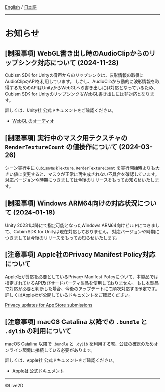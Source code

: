 [English](NOTICE.md) / [日本語](NOTICE.ja.md)

---

# お知らせ

## [制限事項] WebGL書き出し時のAudioClipからのリップシンク対応について (2024-11-28)

Cubism SDK for Unityの音声からのリップシンクは、波形情報の取得にAudioClipのAPIを利用しています。
しかし、AudioClipから動的に波形情報を取得するためのAPIはUnityからWebGLへの書き出しに非対応となっているため、Cubism SDK for UnityのリップシンクもWebGL書き出しには非対応となります。

詳しくは、Unity社 公式ドキュメントをご確認ください。

* [WebGL のオーディオ](https://docs.unity3d.com/ja/current/Manual/webgl-audio.html)


## [制限事項] 実行中のマスク用テクスチャの `RenderTextureCount` の値操作について (2024-03-26)

シーン実行中に `CubismMaskTexture.RenderTextureCount` を実行開始時よりも大きい値に変更すると、マスクが正常に再生成されない不具合を確認しています。
対応バージョンや時期につきましては今後のリリースをもってお知らせいたします。


## [制限事項] Windows ARM64向けの対応状況について (2024-01-18)

Unity 2023.1以降にて指定可能となったWindows ARM64向けビルドにつきまして、Cubim SDK for Unityは現在対応しておりません。
対応バージョンや時期につきましては今後のリリースをもってお知らせいたします。


## [注意事項] Apple社のPrivacy Manifest Policy対応について

Apple社が対応を必要としているPrivacy Manifest Policyについて、本製品では指定されているAPI及びサードパーティ製品を使用しておりません。
もし本製品で対応が必要と判断した場合、今後のアップデートにて順次対応する予定です。
詳しくはApple社が公開しているドキュメントをご確認ください。

[Privacy updates for App Store submissions](https://developer.apple.com/news/?id=3d8a9yyh)


## [注意事項] macOS Catalina 以降での `.bundle` と `.dylib` の利用について

macOS Catalina 以降で `.bundle` と `.dylib` を利用する際、公証の確認のためオンライン環境に接続している必要があります。

詳しくは、Apple社 公式ドキュメントをご確認ください。

* [Apple社 公式ドキュメント](https://developer.apple.com/documentation/security/notarizing_your_app_before_distribution)
---

©Live2D
